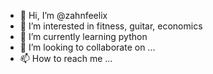 - 👋 Hi, I’m @zahnfeelix
- 👀 I’m interested in fitness, guitar, economics
- 🌱 I’m currently learning python
- 💞️ I’m looking to collaborate on ...
- 📫 How to reach me ...

<!---
zahnfeelix/zahnfeelix is a ✨ special ✨ repository because its `README.md` (this file) appears on your GitHub profile.
You can click the Preview link to take a look at your changes.
--->
